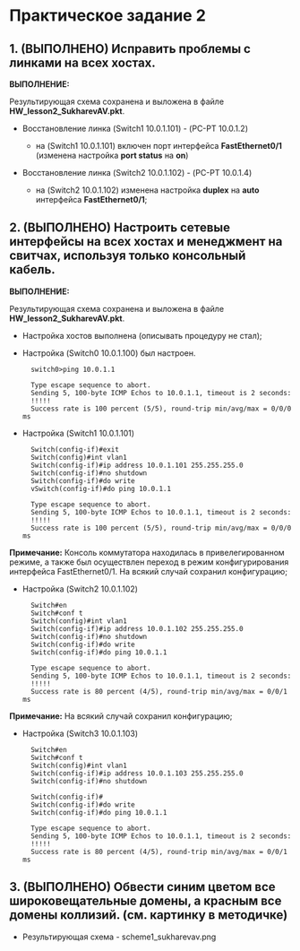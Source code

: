 # Практическое задание 2

## 1. (ВЫПОЛНЕНО) Исправить проблемы с линками на всех хостах.

**ВЫПОЛНЕНИЕ:**

Результирующая схема сохранена и выложена в файле **HW_lesson2_SukharevAV.pkt**.

* Восстановление линка (Switch1 10.0.1.101) - (PC-PT 10.0.1.2)

    - на (Switch1 10.0.1.101) включен порт интерфейса **FastEthernet0/1** (изменена настройка **port status** на **on**)

* Восстановление линка (Switch2 10.0.1.102) - (PC-PT 10.0.1.4)

    - на (Switch2 10.0.1.102) изменена настройка **duplex** на **auto** интерфейса **FastEthernet0/1**;

## 2. (ВЫПОЛНЕНО) Настроить сетевые интерфейсы на всех хостах и менеджмент на свитчах, используя только консольный кабель.

**ВЫПОЛНЕНИЕ:**

Результирующая схема сохранена и выложена в файле **HW_lesson2_SukharevAV.pkt**.

* Настройка хостов выполнена (описывать процедуру не стал);

* Настройка (Switch0 10.0.1.100) был настроен.

        switch0>ping 10.0.1.1

        Type escape sequence to abort.
        Sending 5, 100-byte ICMP Echos to 10.0.1.1, timeout is 2 seconds:
        !!!!!
        Success rate is 100 percent (5/5), round-trip min/avg/max = 0/0/0 ms

* Настройка (Switch1 10.0.1.101)

        Switch(config-if)#exit
        Switch(config)#int vlan1
        Switch(config-if)#ip address 10.0.1.101 255.255.255.0
        Switch(config-if)#no shutdown
        Switch(config-if)#do write
        vSwitch(config-if)#do ping 10.0.1.1

        Type escape sequence to abort.
        Sending 5, 100-byte ICMP Echos to 10.0.1.1, timeout is 2 seconds:
        !!!!!
        Success rate is 100 percent (5/5), round-trip min/avg/max = 0/0/0 ms

**Примечание:** Консоль коммутатора находилась в привелегированном режиме, а также был осуществлен переход в режим конфигурирования интерфейса FastEthernet0/1. На всякий случай сохранил конфигурацию;

* Настройка (Switch2 10.0.1.102)

        Switch#en
        Switch#conf t
        Switch(config)#int vlan1
        Switch(config-if)#ip address 10.0.1.102 255.255.255.0
        Switch(config-if)#no shutdown
        Switch(config-if)#do write
        Switch(config-if)#do ping 10.0.1.1

        Type escape sequence to abort.
        Sending 5, 100-byte ICMP Echos to 10.0.1.1, timeout is 2 seconds:
        !!!!!
        Success rate is 80 percent (4/5), round-trip min/avg/max = 0/0/1 ms

**Примечание:** На всякий случай сохранил конфигурацию;

* Настройка (Switch3 10.0.1.103)

        Switch#en
        Switch#conf t
        Switch(config)#int vlan1
        Switch(config-if)#ip address 10.0.1.103 255.255.255.0
        Switch(config-if)#no shutdown

        Switch(config-if)#
        Switch(config-if)#do write
        Switch(config-if)#do ping 10.0.1.1

        Type escape sequence to abort.
        Sending 5, 100-byte ICMP Echos to 10.0.1.1, timeout is 2 seconds:
        !!!!!
        Success rate is 80 percent (4/5), round-trip min/avg/max = 0/0/1 ms

## 3. (ВЫПОЛНЕНО) Обвести синим цветом все широковещательные домены, а красным все домены коллизий. (см. картинку в методичке)

* Результирующая схема - scheme1_sukharevav.png